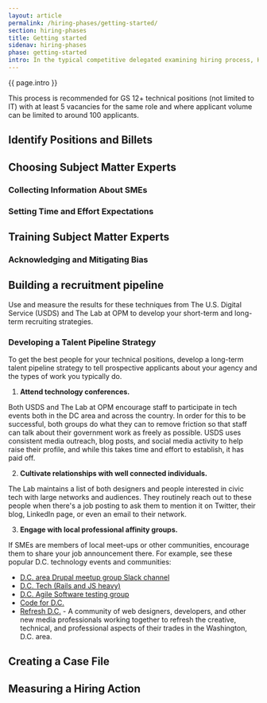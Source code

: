 ```yaml
---
layout: article
permalink: /hiring-phases/getting-started/
section: hiring-phases
title: Getting started
sidenav: hiring-phases
phase: getting-started
intro: In the typical competitive delegated examining hiring process, HR specialists review resumes and occupational questionnaires to determine that applicants are minimally qualified. Hiring managers often know that qualified people have applied for their open role, but receive delegated examining certificates without truly qualified applicants to select. The Competitive Hiring Pilot introduces subject matter experts (SMEs), in partnership with HR specialists as guides, to create and conduct interview assessments before an applicant is considered qualified. HR specialists protect merit principles and ensure that participants the documented assessment strategy is applied consistently.
---
```


<p class="usa-intro">
  {{ page.intro }}
</p>


This process is recommended for GS 12+ technical positions (not limited to IT) with at least 5 vacancies for the same role and where applicant volume can be limited to around 100 applicants.

## Identify Positions and Billets

## Choosing Subject Matter Experts

### Collecting Information About SMEs

### Setting Time and Effort Expectations

## Training Subject Matter Experts

### Acknowledging and Mitigating Bias

## Building a recruitment pipeline

Use and measure the results for these techniques from The U.S. Digital Service (USDS) and The Lab at OPM to develop your short-term and long-term recruiting strategies.

### Developing a Talent Pipeline Strategy

To get the best people for your technical positions, develop a long-term talent pipeline strategy to tell prospective applicants about your agency and the types of work you typically do.

1.  **Attend technology conferences.**

Both USDS and The Lab at OPM encourage staff to participate in tech events both in the DC area and across the country. In order for this to be successful, both groups do what they can to remove friction so that staff can talk about their government work as freely as possible. USDS uses consistent media outreach, blog posts, and social media activity to help raise their profile, and while this takes time and effort to establish, it has paid off.

2.  **Cultivate relationships with well connected individuals.**

The Lab maintains a list of both designers and people interested in civic tech with large networks and audiences. They routinely reach out to these people when there's a job posting to ask them to mention it on Twitter, their blog, LinkedIn page, or even an email to their network.

3.  **Engage with local professional affinity groups.**

If SMEs are members of local meet-ups or other communities, encourage them to share your job announcement there. For example, see these popular D.C. technology events and communities:

-   [D.C. area Drupal meetup group Slack channel](https://www.meetup.com/drupal-dc/messages/archive/)
-   [D.C. Tech (Rails and JS heavy)](https://www.meetup.com/DC-Tech-Meetup/discussions/)
-   [D.C. Agile Software testing group](https://www.meetup.com/dcast-io/discussions/)
-   [Code for D.C.](https://www.meetup.com/Code-for-DC/discussions/)
-   [Refresh D.C.](https://refresh-dc.org/) - A community of web designers, developers, and other new media professionals working together to refresh the creative, technical, and professional aspects of their trades in the Washington, D.C. area.

## Creating a Case File

## Measuring a Hiring Action
